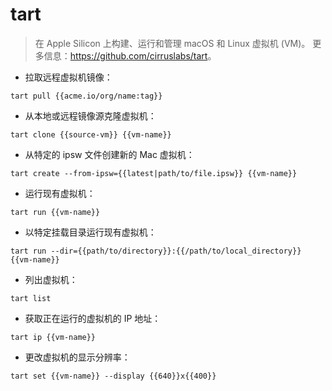 # tart

> 在 Apple Silicon 上构建、运行和管理 macOS 和 Linux 虚拟机 (VM)。
> 更多信息：<https://github.com/cirruslabs/tart>。

- 拉取远程虚拟机镜像：

`tart pull {{acme.io/org/name:tag}}`

- 从本地或远程镜像源克隆虚拟机：

`tart clone {{source-vm}} {{vm-name}}`

- 从特定的 ipsw 文件创建新的 Mac 虚拟机：

`tart create --from-ipsw={{latest|path/to/file.ipsw}} {{vm-name}}`

- 运行现有虚拟机：

`tart run {{vm-name}}`

- 以特定挂载目录运行现有虚拟机：

`tart run --dir={{path/to/directory}}:{{/path/to/local_directory}} {{vm-name}}`

- 列出虚拟机：

`tart list`

- 获取正在运行的虚拟机的 IP 地址：

`tart ip {{vm-name}}`

- 更改虚拟机的显示分辨率：

`tart set {{vm-name}} --display {{640}}x{{400}}`